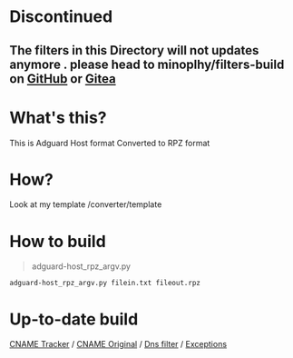 # Discontinued
## The filters in this Directory will not updates anymore . please head to minoplhy/filters-build on [GitHub](https://github.com/minoplhy/filters-build) or [Gitea](https://git.kylz.nl/GitHub/filters-build)
# What's this?
This is Adguard Host format Converted to RPZ format
# How?
Look at my template /converter/template
# How to build
> adguard-host_rpz_argv.py
```
adguard-host_rpz_argv.py filein.txt fileout.rpz
```

# Up-to-date build
[CNAME Tracker](https://noblt.sos-ch-dk-2.exoscale-cdn.com/adguard/cname-tracker.rpz) /
[CNAME Original](https://noblt.sos-ch-dk-2.exoscale-cdn.com/adguard/cname-original.rpz) /
[Dns filter](https://noblt.sos-ch-dk-2.exoscale-cdn.com/adguard/dns.rpz) /
[Exceptions](https://noblt.sos-ch-dk-2.exoscale-cdn.com/adguard/exceptions.rpz)
